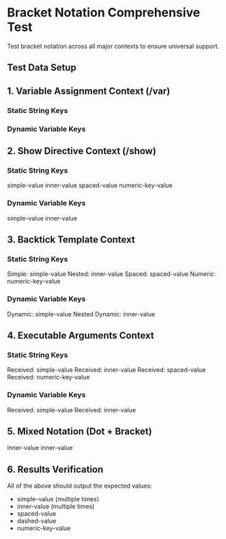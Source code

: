# Bracket Notation Comprehensive Test

Test bracket notation across all major contexts to ensure universal support.

## Test Data Setup

## 1. Variable Assignment Context (/var)

### Static String Keys

### Dynamic Variable Keys  

## 2. Show Directive Context (/show)

### Static String Keys
simple-value
inner-value
spaced-value
numeric-key-value

### Dynamic Variable Keys
simple-value
inner-value

## 3. Backtick Template Context

### Static String Keys
Simple: simple-value
Nested: inner-value
Spaced: spaced-value
Numeric: numeric-key-value

### Dynamic Variable Keys  
Dynamic: simple-value
Nested Dynamic: inner-value

## 4. Executable Arguments Context

### Static String Keys
Received: simple-value
Received: inner-value
Received: spaced-value
Received: numeric-key-value

### Dynamic Variable Keys
Received: simple-value
Received: inner-value

## 5. Mixed Notation (Dot + Bracket)

inner-value
inner-value

## 6. Results Verification

All of the above should output the expected values:
- simple-value (multiple times)
- inner-value (multiple times)  
- spaced-value
- dashed-value
- numeric-key-value